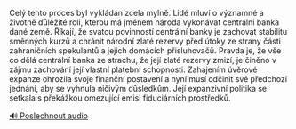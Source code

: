 
Celý tento proces byl vykládán zcela mylně. Lidé mluví o významné a životně důležité roli, kterou má jménem národa vykonávat centrální banka dané země. Říkají, že svatou povinností centrální banky je zachovat stabilitu směnných kurzů a chránit národní zlaté rezervy před útoky ze strany části zahraničních spekulantů a jejich domácích přisluhovačů. Pravda je, že vše co dělá centrální banka ze strachu, že její zlaté rezervy zmizí, je činěno v zájmu zachování její vlastní platební schopnosti. Zahájením úvěrové expanze ohrozila svoje finanční postavení a nyní musí odčinit své předchozí jednání, aby se vyhnula ničivým důsledkům. Její expanzivní politika se setkala s překážkou omezující emisi fiduciárních prostředků.

[🔊 Poslechnout audio](/data/7-paragraphs/audio/chapter_84/para_004-Cel-tento-proces-byl-vykldn-zcela-myln-Lid-m.mp3)
